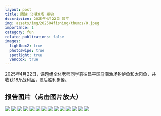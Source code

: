 ```yaml
---
layout: post
title: 团建 马潮渔场 垂钓
description: 2025年4月22日 昌平
img: assets/img/202504fishing/thumbs/0.jpeg
importance: 1
category: fun
related_publications: false
images:
  lightbox2: true
  photoswipe: true
  spotlight: true
  venobox: true
---
```


2025年4月22日，课题组全体老师同学前往昌平区马潮渔场钓鲈鱼和太阳鱼，共收获18斤战利品，随后胜利聚餐。

## 报告图片（点击图片放大）

<a href="../../assets/img/202504fishing/0.jpeg" data-lightbox="roadtrip"><img src="../../assets/img/202504fishing/thumbs/0.jpeg" /></a>
<a href="../../assets/img/202504fishing/1.jpeg" data-lightbox="roadtrip"><img src="../../assets/img/202504fishing/thumbs/1.jpeg" /></a>
<a href="../../assets/img/202504fishing/2.jpeg" data-lightbox="roadtrip"><img src="../../assets/img/202504fishing/thumbs/2.jpeg" /></a>
<a href="../../assets/img/202504fishing/3.jpeg" data-lightbox="roadtrip"><img src="../../assets/img/202504fishing/thumbs/3.jpeg" /></a>
<a href="../../assets/img/202504fishing/4.jpeg" data-lightbox="roadtrip"><img src="../../assets/img/202504fishing/thumbs/4.jpeg" /></a>
<a href="../../assets/img/202504fishing/5.jpeg" data-lightbox="roadtrip"><img src="../../assets/img/202504fishing/thumbs/5.jpeg" /></a>
<a href="../../assets/img/202504fishing/6.jpeg" data-lightbox="roadtrip"><img src="../../assets/img/202504fishing/thumbs/6.jpeg" /></a>
<a href="../../assets/img/202504fishing/7.jpeg" data-lightbox="roadtrip"><img src="../../assets/img/202504fishing/thumbs/7.jpeg" /></a>
<a href="../../assets/img/202504fishing/8.jpeg" data-lightbox="roadtrip"><img src="../../assets/img/202504fishing/thumbs/8.jpeg" /></a>
<a href="../../assets/img/202504fishing/9.jpeg" data-lightbox="roadtrip"><img src="../../assets/img/202504fishing/thumbs/9.jpeg" /></a>
<a href="../../assets/img/202504fishing/10.jpeg" data-lightbox="roadtrip"><img src="../../assets/img/202504fishing/thumbs/10.jpeg" /></a>
<a href="../../assets/img/202504fishing/11.jpeg" data-lightbox="roadtrip"><img src="../../assets/img/202504fishing/thumbs/11.jpeg" /></a>
<a href="../../assets/img/202504fishing/12.jpeg" data-lightbox="roadtrip"><img src="../../assets/img/202504fishing/thumbs/12.jpeg" /></a>
<a href="../../assets/img/202504fishing/13.jpeg" data-lightbox="roadtrip"><img src="../../assets/img/202504fishing/thumbs/13.jpeg" /></a>

